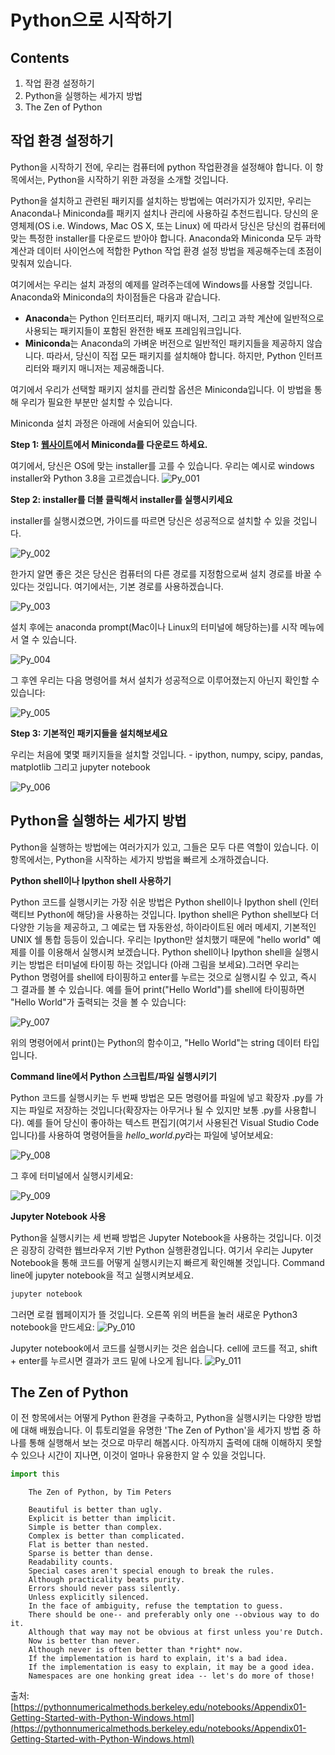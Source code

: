 Python으로 시작하기
====================================
## Contents
1. 작업 환경 설정하기
2. Python을 실행하는 세가지 방법
3. The Zen of Python

## 작업 환경 설정하기

Python을 시작하기 전에, 우리는 컴퓨터에 python 작업환경을 설정해야 합니다. 이 항목에서는, Python을 시작하기 위한 과정을 소개할 것입니다.

Python을 설치하고 관련된 패키지를 설치하는 방법에는 여러가지가 있지만, 우리는 Anaconda나 Miniconda를 패키지 설치나 관리에 사용하길 추천드립니다. 당신의 운영체제(OS i.e. Windows, Mac OS X, 또는 Linux) 에 따라서 당신은 당신의 컴퓨터에 맞는 특정한 installer를 다운로드 받아야 합니다. Anaconda와 Miniconda 모두 과학 계산과 데이터 사이언스에 적합한 Python 작업 환경 설정 방법을 제공해주는데 초점이 맞춰져 있습니다.

여기에서는 우리는 설치 과정의 예제를 알려주는데에 Windows를 사용할 것입니다. Anaconda와 Miniconda의 차이점들은 다음과 같습니다.

* **Anaconda**는 Python 인터프리터, 패키지 매니저, 그리고 과학 계산에 일반적으로 사용되는 패키지들이 포함된 완전한 배포 프레임워크입니다.
* **Miniconda**는 Anaconda의 가벼운 버전으로 일반적인 패키지들을 제공하지 않습니다. 따라서, 당신이 직접 모든 패키지를 설치해야 합니다. 하지만, Python 인터프리터와 패키지 매니저는 제공해줍니다.

여기에서 우리가 선택할 패키지 설치를 관리할 옵션은 Miniconda입니다. 이 방법을 통해 우리가 필요한 부분만 설치할 수 있습니다.

Miniconda 설치 과정은 아래에 서술되어 있습니다.

**Step 1: [웹사이트](https://docs.conda.io/en/latest/miniconda-other-installer-links.html)에서 Miniconda를 다운로드 하세요.**

여기에서, 당신은 OS에 맞는 installer를 고를 수 있습니다. 우리는 예시로 windows installer와 Python 3.8을 고르겠습니다.
![Py_001](img/python/img1.png)

**Step 2: installer를 더블 클릭해서 installer를 실행시키세요**

installer를 실행시켰으면, 가이드를 따르면 당신은 성공적으로 설치할 수 있을 것입니다.

![Py_002](img/python/img2.png)

한가지 알면 좋은 것은 당신은 컴퓨터의 다른 경로를 지정함으로써 설치 경로를 바꿀 수 있다는 것입니다. 여기에서는, 기본 경로를 사용하겠습니다.

![Py_003](img/python/img3.png)

설치 후에는 anaconda prompt(Mac이나 Linux의 터미널에 해당하는)를 시작 메뉴에서 열 수 있습니다.

![Py_004](img/python/img4.png)

그 후엔 우리는 다음 명령어를 쳐서 설치가 성공적으로 이루어졌는지 아닌지 확인할 수 있습니다:

![Py_005](img/python/img5.png)

**Step 3: 기본적인 패키지들을 설치해보세요**

우리는 처음에 몇몇 패키지들을 설치할 것입니다. - ipython, numpy, scipy, pandas, matplotlib 그리고 jupyter notebook

![Py_006](img/python/img6.png)

## Python을 실행하는 세가지 방법

Python을 실행하는 방법에는 여러가지가 있고, 그들은 모두 다른 역할이 있습니다. 이 항목에서는, Python을 시작하는 세가지 방법을 빠르게 소개하겠습니다.

**Python shell이나 Ipython shell 사용하기**

Python 코드를 실행시키는 가장 쉬운 방법은 Python shell이나 Ipython shell (인터랙티브 Python에 해당)을 사용하는 것입니다. Ipython shell은 Python shell보다 더 다양한 기능을 제공하고, 그 예로는 탭 자동완성, 하이라이트된 에러 메세지, 기본적인 UNIX 쉘 통합 등등이 있습니다. 우리는 Ipython만 설치했기 때문에 "hello world" 예제를 이를 이용해서 실행시켜 보겠습니다. Python shell이나 Ipython shell을 실행시키는 방법은 터미널에 타이핑 하는 것입니다 (아래 그림을 보세요).그러면 우리는 Python 명령어를 shell에 타이핑하고 enter를 누르는 것으로 실행시킬 수 있고, 즉시 그 결과를 볼 수 있습니다. 예를 들어 print("Hello World")를 shell에 타이핑하면 "Hello World"가 출력되는 것을 볼 수 있습니다:

![Py_007](img/python/img7.png)

위의 명령어에서 print()는 Python의 함수이고, "Hello World"는 string 데이터 타입입니다.

**Command line에서 Python 스크립트/파일 실행시키기**

Python 코드를 실행시키는 두 번째 방법은 모든 명령어를 파일에 넣고 확장자 .py를 가지는 파일로 저장하는 것입니다(확장자는 아무거나 될 수 있지만 보통 .py를 사용합니다). 예를 들어 당신이 좋아하는 텍스트 편집기(여기서 사용된건 Visual Studio Code입니다)를 사용하여 명령어들을 *hello_world.py*라는 파일에 넣어보세요:

![Py_008](img/python/img8.png)

그 후에 터미널에서 실행시키세요:

![Py_009](img/python/img9.png)

**Jupyter Notebook 사용**

Python을 실행시키는 세 번째 방법은 Jupyter Notebook을 사용하는 것입니다. 이것은 굉장히 강력한 웹브라우저 기반 Python 실행환경입니다. 여기서 우리는 Jupyter Notebook을 통해 코드를 어떻게 실행시키는지 빠르게 확인해볼 것입니다. Command line에 jupyter notebook을 적고 실행시켜보세요.

```bash
jupyter notebook
```

그러면 로컬 웹페이지가 뜰 것입니다. 오른쪽 위의 버튼을 눌러 새로운 Python3 notebook을 만드세요:
![Py_010](img/python/img10.png)

Jupyter notebook에서 코드를 실행시키는 것은 쉽습니다. cell에 코드를 적고, shift + enter를 누르시면 결과가 코드 밑에 나오게 됩니다.
![Py_011](img/python/img11.png)

## The Zen of Python

이 전 항목에서는 어떻게 Python 환경을 구축하고, Python을 실행시키는 다양한 방법에 대해 배웠습니다. 이 튜토리얼을 유명한 'The Zen of Python'을 세가지 방법 중 하나를 통해 실행해서 보는 것으로 마무리 해봅시다. 아직까지 출력에 대해 이해하지 못할 수 있으나 시간이 지나면, 이것이 얼마나 유용한지 알 수 있을 것입니다.

```python
import this
```
```
    The Zen of Python, by Tim Peters

    Beautiful is better than ugly.
    Explicit is better than implicit.
    Simple is better than complex.
    Complex is better than complicated.
    Flat is better than nested.
    Sparse is better than dense.
    Readability counts.
    Special cases aren't special enough to break the rules.
    Although practicality beats purity.
    Errors should never pass silently.
    Unless explicitly silenced.
    In the face of ambiguity, refuse the temptation to guess.
    There should be one-- and preferably only one --obvious way to do it.
    Although that way may not be obvious at first unless you're Dutch.
    Now is better than never.
    Although never is often better than *right* now.
    If the implementation is hard to explain, it's a bad idea.
    If the implementation is easy to explain, it may be a good idea.
    Namespaces are one honking great idea -- let's do more of those!
```

출처: [https://pythonnumericalmethods.berkeley.edu/notebooks/Appendix01-Getting-Started-with-Python-Windows.html](https://pythonnumericalmethods.berkeley.edu/notebooks/Appendix01-Getting-Started-with-Python-Windows.html)
